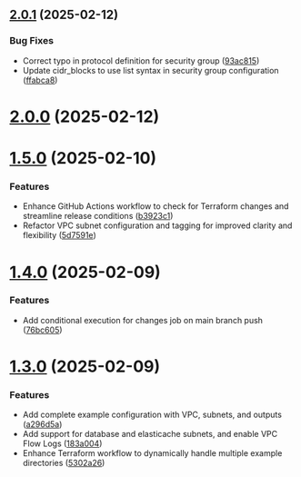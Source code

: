## [2.0.1](https://github.com/lroquec/aws-vpc-module/compare/v2.0.0...v2.0.1) (2025-02-12)


### Bug Fixes

* Correct typo in protocol definition for security group ([93ac815](https://github.com/lroquec/aws-vpc-module/commit/93ac815b53a3a3edee49a5d5f0216cd2fbf3c03f))
* Update cidr_blocks to use list syntax in security group configuration ([ffabca8](https://github.com/lroquec/aws-vpc-module/commit/ffabca84ad2281d0ecd4dfca843dd6a0c0a734b7))



# [2.0.0](https://github.com/lroquec/aws-vpc-module/compare/v1.5.0...v2.0.0) (2025-02-12)



# [1.5.0](https://github.com/lroquec/aws-vpc-module/compare/v1.4.0...v1.5.0) (2025-02-10)


### Features

* Enhance GitHub Actions workflow to check for Terraform changes and streamline release conditions ([b3923c1](https://github.com/lroquec/aws-vpc-module/commit/b3923c174f0b9e1b7e4244ef2af13ca7128ea533))
* Refactor VPC subnet configuration and tagging for improved clarity and flexibility ([5d7591e](https://github.com/lroquec/aws-vpc-module/commit/5d7591e7b432ce9a7d2f4f350edad462d888d2e0))



# [1.4.0](https://github.com/lroquec/aws-vpc-module/compare/v1.3.0...v1.4.0) (2025-02-09)


### Features

* Add conditional execution for changes job on main branch push ([76bc605](https://github.com/lroquec/aws-vpc-module/commit/76bc6056e64149f8b5e1a0402edf53dde5427b56))



# [1.3.0](https://github.com/lroquec/aws-vpc-module/compare/v1.2.0...v1.3.0) (2025-02-09)


### Features

* Add complete example configuration with VPC, subnets, and outputs ([a296d5a](https://github.com/lroquec/aws-vpc-module/commit/a296d5a0838dc792412972c13bb36637b7cd64be))
* Add support for database and elasticache subnets, and enable VPC Flow Logs ([183a004](https://github.com/lroquec/aws-vpc-module/commit/183a0040fd49cb6e3f0908e14c6072e2cb89de79))
* Enhance Terraform workflow to dynamically handle multiple example directories ([5302a26](https://github.com/lroquec/aws-vpc-module/commit/5302a2664c7ab625a810036f620e5258cbcbc467))



